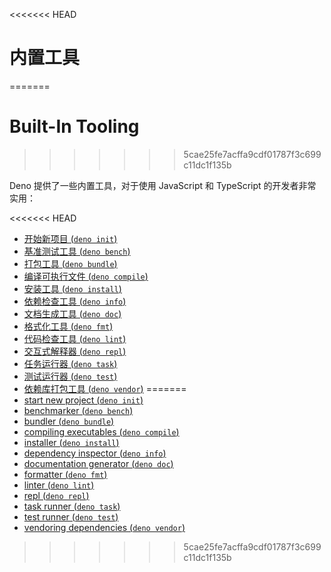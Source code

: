 <<<<<<< HEAD
# 内置工具
=======
# Built-In Tooling
>>>>>>> 5cae25fe7acffa9cdf01787f3c699c11dc1f135b

Deno 提供了一些内置工具，对于使用 JavaScript 和 TypeScript 的开发者非常实用：

<<<<<<< HEAD
- [开始新项目 (`deno init`)](./tools/init.md)
- [基准测试工具 (`deno bench`)](./tools/benchmarker.md)
- [打包工具 (`deno bundle`)](./tools/bundler.md)
- [编译可执行文件 (`deno compile`)](./tools/compiler.md)
- [安装工具 (`deno install`)](./tools/script_installer.md)
- [依赖检查工具 (`deno info`)](./tools/dependency_inspector.md)
- [文档生成工具 (`deno doc`)](./tools/documentation_generator.md)
- [格式化工具 (`deno fmt`)](./tools/formatter.md)
- [代码检查工具 (`deno lint`)](./tools/linter.md)
- [交互式解释器 (`deno repl`)](./tools/repl.md)
- [任务运行器 (`deno task`)](./tools/task_runner.md)
- [测试运行器 (`deno test`)](./basics/testing.md)
- [依赖库打包工具 (`deno vendor`)](./tools/vendor.md)
=======
- [start new project (`deno init`)](./tools/init.md)
- [benchmarker (`deno bench`)](./tools/benchmarker.md)
- [bundler (`deno bundle`)](./tools/bundler.md)
- [compiling executables (`deno compile`)](./tools/compiler.md)
- [installer (`deno install`)](./tools/script_installer.md)
- [dependency inspector (`deno info`)](./tools/dependency_inspector.md)
- [documentation generator (`deno doc`)](./tools/documentation_generator.md)
- [formatter (`deno fmt`)](./tools/formatter.md)
- [linter (`deno lint`)](./tools/linter.md)
- [repl (`deno repl`)](./tools/repl.md)
- [task runner (`deno task`)](./tools/task_runner.md)
- [test runner (`deno test`)](./basics/testing.md)
- [vendoring dependencies (`deno vendor`)](./tools/vendor.md)
>>>>>>> 5cae25fe7acffa9cdf01787f3c699c11dc1f135b
